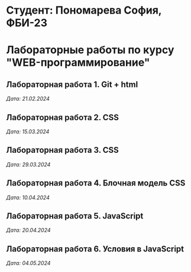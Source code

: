 # Студент: Пономарева София, ФБИ-23

# Лабораторные работы по курсу "WEB-программирование"

## Лабораторная работа 1. Git + html

*Дата: 21.02.2024* 

## Лабораторная работа 2. CSS

*Дата: 15.03.2024*

## Лабораторная работа 3. CSS

*Дата: 29.03.2024*

## Лабораторная работа 4. Блочная модель CSS

*Дата: 10.04.2024*

## Лабораторная работа 5. JavaScript

*Дата: 20.04.2024*

## Лабораторная работа 6. Условия в JavaScript

*Дата: 04.05.2024*
